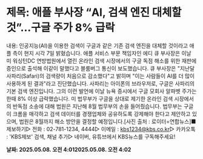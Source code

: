# **제목: 애플 부사장 “AI, 검색 엔진 대체할 것”…구글 주가 8% 급락**

  내용: 인공지능(AI)을 이용한 검색이 구글과 같은 기존 검색 엔진을 대체할 것이라고 애플 측이 현지 시각 7일 밝혔습니다. 애플 서비스 부문 책임자인 에디 큐 부사장은 이날 미 워싱턴DC 연방법원에서 열린 온라인 검색 시장에서의 구글 독점 해소를 위한 재판에 증인으로 출석해 이같이 말했다고 블룸버그 통신이 보도했습니다. 큐 부사장은 "지난달 사파리(Safari)의 검색량이 처음으로 감소했다"고 밝히며 "이는 사람들이 AI를 더 많이 사용하게 된 결과"라고 진단했습니다. 사파리는 아이폰의 브라우저로, 구글은 사파리의 기본 검색 엔진입니다.  그의 이런 발언에 이날 뉴욕 증시에서 구글 모회사 알파벳 주가는 한때 8% 이상 급락했습니다. 미 법무부가 구글을 상대로 제기한 온라인 검색 시장에서의 반독점 소송에 대해 법원은 지난해 8월 법무부의 손을 들어줬습니다.  법무부는 구글이 크롬을 매각하고 검색 데이터를 경쟁업체와 공유하도록 강제해야 한다고 제안하고 있으며, 법원은 8월까지 해소 방안을 결정할 예정입니다.[사진 출처 : 로이터=연합뉴스]■ 제보하기▷ 전화 : 02-781-1234, 4444▷ 이메일 : kbs1234@kbs.co.kr▷ 카카오톡 : 'KBS제보' 검색, 채널 추가▷ 네이버, 유튜브에서 KBS뉴스를 구독해주세요!

  **날짜: 2025.05.08. 오전 4:012025.05.08. 오전 4:02**